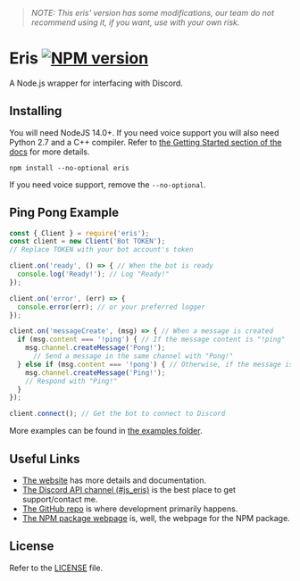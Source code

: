 > *NOTE: This eris' version has some modifications, our team do not recommend using it, if you want, use with your own risk.*

Eris [![NPM version](https://img.shields.io/npm/v/eris.svg?style=flat-square&color=informational)](https://npmjs.com/package/eris)
====

A Node.js wrapper for interfacing with Discord.

Installing
----------

You will need NodeJS 14.0+. If you need voice support you will also need Python 2.7 and a C++ compiler. Refer to [the Getting Started section of the docs](https://abal.moe/Eris/docs) for more details.

```
npm install --no-optional eris
```

If you need voice support, remove the `--no-optional`.

Ping Pong Example
-----------------

```js
const { Client } = require('eris');
const client = new Client('Bot TOKEN');
// Replace TOKEN with your bot account's token

client.on('ready', () => { // When the bot is ready
  console.log('Ready!'); // Log "Ready!"
});

client.on('error', (err) => {
  console.error(err); // or your preferred logger
});

client.on('messageCreate', (msg) => { // When a message is created
  if (msg.content === '!ping') { // If the message content is "!ping"
    msg.channel.createMessage('Pong!');
      // Send a message in the same channel with "Pong!"
  } else if (msg.content === '!pong') { // Otherwise, if the message is "!pong"
    msg.channel.createMessage('Ping!');
    // Respond with "Ping!"
  }
});

client.connect(); // Get the bot to connect to Discord
```

More examples can be found in [the examples folder](https://github.com/abalabahaha/eris/tree/master/examples).

Useful Links
------------

- [The website](https://abal.moe/Eris/) has more details and documentation.
- [The Discord API channel (#js_eris)](https://abal.moe/Eris/invite) is the best place to get support/contact me.
- [The GitHub repo](https://github.com/abalabahaha/eris) is where development primarily happens.
- [The NPM package webpage](https://npmjs.com/package/eris) is, well, the webpage for the NPM package.

License
-------

Refer to the [LICENSE](LICENSE) file.
